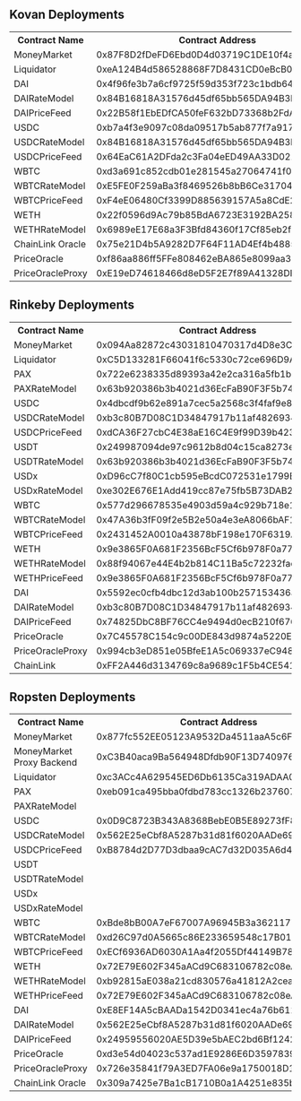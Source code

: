 ## Kovan Deployments

<table>
	<tr>
   		<th>Contract Name</th>
    	<th>Contract Address</th>
	</tr>
	<tr>
		<td> MoneyMarket </td>
		<td> 0x87F8D2fDeFD6Ebd0D4d03719C1DE10f4aDE2C7f5 </td>
	</tr>
	<tr>
		<td> Liquidator </td>
		<td> 0xeA124B4d586528868F7D8431CD0eBcB074886E61 </td>
	</tr>
	<tr>
		<td> DAI </td>
		<td> 0x4f96fe3b7a6cf9725f59d353f723c1bdb64ca6aa </td>
	</tr>
	<tr>
		<td> DAIRateModel </td>
		<td> 0x84B16818A31576d45df65bb565DA94B3Dd98812B </td>
	</tr>
	<tr>
		<td> DAIPriceFeed </td>
		<td> 0x22B58f1EbEDfCA50feF632bD73368b2FdA96D541 </td>
	</tr>
    <tr>
    	<td> USDC </td>
    	<td> 0xb7a4f3e9097c08da09517b5ab877f7a917224ede </td>
    </tr>
    <tr>
    	<td> USDCRateModel </td>
    	<td> 0x84B16818A31576d45df65bb565DA94B3Dd98812B </td>
    </tr>
	<tr>
    	<td> USDCPriceFeed </td>
    	<td> 0x64EaC61A2DFda2c3Fa04eED49AA33D021AeC8838 </td>
    </tr>
    <tr>
    	<td> WBTC </td>
    	<td> 0xd3a691c852cdb01e281545a27064741f0b7f6825 </td>
    </tr>
    <tr>
    	<td> WBTCRateModel </td>
    	<td> 0xE5FE0F259aBa3f8469526b8bB6Ce3170487a1984 </td>
    </tr>
	<tr>
    	<td> WBTCPriceFeed </td>
    	<td> 0xF4eE06480Cf3399D885639157A5a8CdE21F6934A </td>
    </tr>
    <tr>
    	<td> WETH </td>
    	<td> 0x22f0596d9Ac79b85BdA6723E3192BA258346C3d5 </td>
		<!-- 0x5eca15b12d959dfcf9c71c59f8b467eb8c6efd0b -->
    </tr>
    <tr>
    	<td> WETHRateModel </td>
    	<td> 0x6989eE17E68a3F3Bfd84360f17Cf85eb2f0D7A3d </td>
    </tr>
	<tr>
    	<td> ChainLink Oracle </td>
    	<td> 0x75e21D4b5A9282D7F64F11AD4Ef4b488518106F3 </td>
    </tr>
    <tr>
    	<td> PriceOracle </td>
    	<td> 0xf86aa886ff5FFe808462eBA865e8099aa318E46F </td>
    </tr>
    <tr>
    	<td> PriceOracleProxy </td>
    	<td> 0xE19eD74618466d8eD5F2E7f89A41328DFa8e46F5 </td>
    </tr>

</table>

## Rinkeby Deployments

<table>
	<tr>
   		<th>Contract Name</th>
    	<th>Contract Address</th>
	</tr>
	<tr>
		<td> MoneyMarket </td>
		<td> 0x094Aa82872c43031810470317d4D8e3CA9214087 </td>
	</tr>
	<tr>
		<td> Liquidator </td>
		<td> 0xC5D133281F66041f6c5330c72ce696D9A847EC0F </td>
	</tr>
	<tr>
		<td> PAX </td>
		<td> 0x722e6238335d89393a42e2ca316a5fb1b8b2eb55 </td>
	</tr>
	<tr>
		<td> PAXRateModel </td>
		<td> 0x63b920386b3b4021d36EcFaB90F3F5b74Bc8b902 </td>
	</tr>
	<tr>
		<td> USDC </td>
		<td> 0x4dbcdf9b62e891a7cec5a2568c3f4faf9e8abe2b </td>
	</tr>
	<tr>
		<td> USDCRateModel </td>
		<td> 0xb3c80B7D08C1D34847917b11af48269345B2632F </td>
	</tr>
	<tr>
		<td> USDCPriceFeed </td>
		<td> 0xdCA36F27cbC4E38aE16C4E9f99D39b42337F6dcf </td>
	</tr>
	<tr>
		<td> USDT </td>
		<td> 0x249987094de97c9612b8d04c15ca8273e43c20ac </td>
	</tr>
	<tr>
		<td> USDTRateModel </td>
		<td> 0x63b920386b3b4021d36EcFaB90F3F5b74Bc8b902 </td>
	</tr>
	<tr>
		<td> USDx </td>
		<td> 0xD96cC7f80C1cb595eBcdC072531e1799B3a2436E </td>
	</tr>
	<tr>
		<td> USDxRateModel </td>
		<td> 0xe302E676E1Add419cc87e75fb5B73DAB24Ad1534 </td>
	</tr>
	<tr>
		<td> WBTC </td>
		<td> 0x577d296678535e4903d59a4c929b718e1d575e0a </td>
	</tr>
	<tr>
		<td> WBTCRateModel </td>
		<td> 0x47A36b3fF09f2e5B2e50a4e3eA8066bAF18759d6 </td>
	</tr>
	<tr>
		<td> WBTCPriceFeed </td>
		<td> 0x2431452A0010a43878bF198e170F6319Af6d27F4 </td>
	</tr>
	<tr>
		<td> WETH </td>
		<td> 0x9e3865F0A681F2356BcF5Cf6b978F0a773716886 </td>
	</tr>
	<tr>
		<td> WETHRateModel </td>
		<td> 0x88f94067e44E4b2b814C11Ba5c72232faea3f029 </td>
	</tr>
	<tr>
		<td> WETHPriceFeed </td>
		<td> 0x9e3865F0A681F2356BcF5Cf6b978F0a773716886 </td>
	</tr>
	<tr>
		<td> DAI </td>
		<td> 0x5592ec0cfb4dbc12d3ab100b257153436a1f0fea </td>
	</tr>
	<tr>
		<td> DAIRateModel </td>
		<td> 0xb3c80B7D08C1D34847917b11af48269345B2632F </td>
	</tr>
	<tr>
		<td> DAIPriceFeed </td>
		<td> 0x74825DbC8BF76CC4e9494d0ecB210f676Efa001D </td>
	</tr>
  <tr>
  	<td> PriceOracle </td>
  	<td> 0x7C45578C154c9c00DE843d9874a5220E7089c581
	</td>
  </tr>
  <tr>
  	<td> PriceOracleProxy </td>
  	<td> 0x994cb3eD851e05BfeE1A5c069337eC9486829E90 </td>
  </tr>
  <tr>
  	<td> ChainLink </td>
  	<td> 0xFF2A446d3134769c8a9689c1F5b4CE5416366895 </td>
  </tr>

</table>

## Ropsten Deployments

<table>
	<tr>
   		<th>Contract Name</th>
    	<th>Contract Address</th>
	</tr>
	<tr>
		<td> MoneyMarket </td>
		<td> 0x877fc552EE05123A9532Da4511aaA5c6F212ECc0 </td>
	</tr>
	<tr>
		<td> MoneyMarket Proxy Backend </td>
		<td> 0xC3B40aca9Ba564948Dfdb90F13D7409766136D1A </td>
	</tr>
	<tr>
		<td> Liquidator </td>
		<td> 0xc3ACc4A629545ED6Db6135Ca319ADAA012605028 </td>
	</tr>
	<tr>
		<td> PAX </td>
		<td> 0xeb091ca495bba0fdbd783cc1326b237607d96cc8 </td>
	</tr>
	<tr>
		<td> PAXRateModel </td>
		<!-- <td> 0x63b920386b3b4021d36EcFaB90F3F5b74Bc8b902 </td> -->
	</tr>
	<tr>
		<td> USDC </td>
		<td> 0x0D9C8723B343A8368BebE0B5E89273fF8D712e3C </td>
	</tr>
	<tr>
		<td> USDCRateModel </td>
		<!-- <td> 0x977E1AD0987dEA9ea880f711FD5a3cA9b37D4f39 </td> -->
		<td> 0x562E25eCbf8A5287b31d81f6020AADe698030BcA </td>
	</tr>
	<tr>
		<td> USDCPriceFeed </td>
		<td> 0xB8784d2D77D3dbaa9cAC7d32D035A6d41e414e9c </td>
	</tr>
	<tr>
		<td> USDT </td>
		<!-- <td> 0x249987094de97c9612b8d04c15ca8273e43c20ac </td> -->
	</tr>
	<tr>
		<td> USDTRateModel </td>
		<!-- <td> 0x63b920386b3b4021d36EcFaB90F3F5b74Bc8b902 </td> -->
	</tr>
	<tr>
		<td> USDx </td>
		<!-- <td> 0xD96cC7f80C1cb595eBcdC072531e1799B3a2436E </td> -->
	</tr>
	<tr>
		<td> USDxRateModel </td>
		<!-- <td> 0xe302E676E1Add419cc87e75fb5B73DAB24Ad1534 </td> -->
	</tr>
	<tr>
		<td> WBTC </td>
		<td> 0xBde8bB00A7eF67007A96945B3a3621177B615C44 </td>
	</tr>
	<tr>
		<td> WBTCRateModel </td>
		<!-- <td> 0x8E494bcd29b45A194335b91947d09ff3643437F5 </td> -->
		<td> 0xd26C97d0A5665c86E233659548c17B018ba4E086 </td>
	</tr>
	<tr>
		<td> WBTCPriceFeed </td>
		<td> 0xECf6936AD6030A1Aa4f2055Df44149B7846628F7 </td>
	</tr>
	<tr>
		<td> WETH </td>
		<!-- <td> 0xc778417E063141139Fce010982780140Aa0cD5Ab </td> -->
		<td> 0x72E79E602F345aACd9C683106782c08eAf92f0D7 </td>
	</tr>
	<tr>
		<td> WETHRateModel </td>
		<!-- <td> 0x8E494bcd29b45A194335b91947d09ff3643437F5 </td> -->
		<td> 0xb92815aE038a21cd830576a41812A2cea8B85447 </td>
	</tr>
	<tr>
		<td> WETHPriceFeed </td>
		<td> 0x72E79E602F345aACd9C683106782c08eAf92f0D7 </td>
	</tr>
	<tr>
		<td> DAI </td>
		<!-- <td> 0x31F42841c2db5173425b5223809CF3A38FEde360 </td> -->
		<!-- The above is Compound's DAI token which does not work anymore -->
		<!-- Below is a custom token created for Alkemi in Ropsten as a replacement for DAI in ropsten -->
		<td> 0xE8EF14A5cBAADa1542D0341ec4a76b611BA209aF </td>
	</tr>
	<tr>
		<td> DAIRateModel </td>
		<!-- <td> 0x977E1AD0987dEA9ea880f711FD5a3cA9b37D4f39 </td> -->
		<td> 0x562E25eCbf8A5287b31d81f6020AADe698030BcA </td>
	</tr>
	<tr>
		<td> DAIPriceFeed </td>
		<td> 0x24959556020AE5D39e5bAEC2bd6Bf12420C25aB5 </td>
	</tr>
  <tr>
  	<td> PriceOracle </td>
  	<td> 0xd3e54d04023c537ad1E9286E6D3597839F84466D
	</td>
  </tr>
  <tr>
  	<td> PriceOracleProxy </td>
  	<td> 0x726e35841f79A3ED7FA06e9a1750018D19b4C951 </td>
  </tr>
  <tr>
  	<td> ChainLink Oracle </td>
  	<td> 0x309a7425e7Ba1cB1710B0a1A4251e835bF8A8235 </td>
  </tr>

</table>
